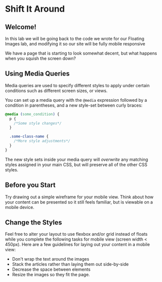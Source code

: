 # Shift It Around

## Welcome!

In this lab we will be going back to the code we wrote for our Floating Images lab, and modifying it so our site will be fully mobile responsive

We have a page that is starting to look somewhat decent, but what happens when you squish the screen down?

## Using Media Queries

Media queries are used to specify different styles to apply under certain conditions such as different screen sizes, or views.

You can set up a media query with the `@media` expression followed by a condition in parentheses, and a new style-set between curly braces:

```css
@media (some_condition) {
  p {
    /*Some style changes*/
  }

  .some-class-name {
    /*More style adjustments*/
  }
}
```

The new style sets inside your media query will *overwrite* any matching styles assigned in your main CSS, but will preserve all of the other CSS styles.

## Before you Start

Try drawing out a simple wireframe for your mobile view. Think about how your content can be presented so it still feels familiar, but is viewable on a mobile device.

## Change the Styles

Feel free to alter your layout to use flexbox and/or grid instead of floats while you complete the following tasks for mobile view (screen width < 450px). Here are a few guidelines for laying out your content in a mobile view:

* Don't wrap the text around the images
* Stack the articles rather than laying them out side-by-side
* Decrease the space between elements
* Resize the images so they fit the page.
